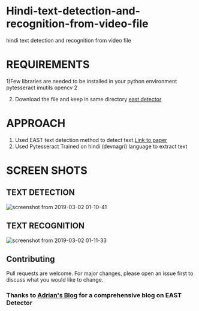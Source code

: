# Hindi-text-detection-and-recognition-from-video-file
hindi text detection and recognition from video file

# REQUIREMENTS

1)Few libraries are needed to be installed in your python environment
  pytesseract
  imutils
  opencv 2
  
2) Download the file and keep in same directory [east detector](https://github.com/ZER-0-NE/EAST-Detector-for-text-detection-using-OpenCV/blob/master/frozen_east_text_detection.pb)


# APPROACH
1. Used EAST text detection method to detect text.[Link to paper](https://arxiv.org/pdf/1704.03155.pdf)
2. Used Pytesseract Trained on hindi (devnagri) language to extract text


# SCREEN SHOTS
## TEXT DETECTION
![screenshot from 2019-03-02 01-10-41](https://user-images.githubusercontent.com/21353494/53662277-87054880-3c88-11e9-90b4-21bf522c788f.png)
## TEXT RECOGNITION
![screenshot from 2019-03-02 01-11-33](https://user-images.githubusercontent.com/21353494/53662279-879ddf00-3c88-11e9-995a-566331df8c78.png)

## Contributing
Pull requests are welcome. For major changes, please open an issue first to discuss what you would like to change.

### Thanks to [Adrian's Blog](https://www.pyimagesearch.com/2018/08/20/opencv-text-detection-east-text-detector/) for a comprehensive blog on EAST Detector
